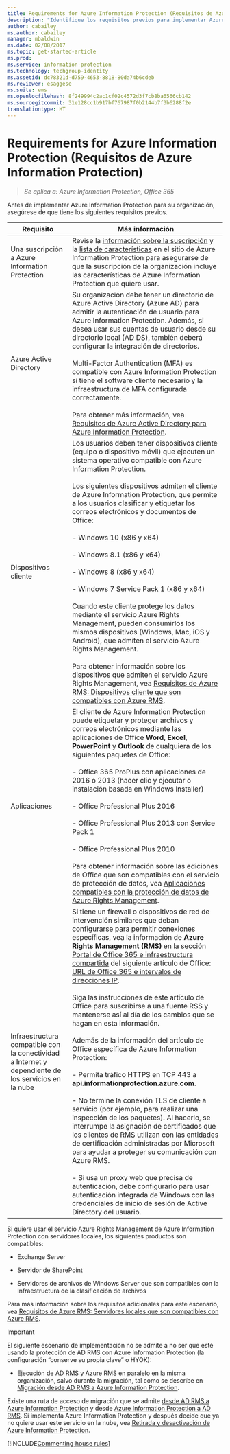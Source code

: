 ```yaml
---
title: Requirements for Azure Information Protection (Requisitos de Azure Information Protection)
description: "Identifique los requisitos previos para implementar Azure Information Protection en su organización."
author: cabailey
ms.author: cabailey
manager: mbaldwin
ms.date: 02/08/2017
ms.topic: get-started-article
ms.prod: 
ms.service: information-protection
ms.technology: techgroup-identity
ms.assetid: dc78321d-d759-4653-8818-80da74b6cdeb
ms.reviewer: esaggese
ms.suite: ems
ms.openlocfilehash: 8f249994c2ac1cf02c4572d3f7cb8ba6566cb142
ms.sourcegitcommit: 31e128cc1b917bf767987f0b2144b7f3b6288f2e
translationtype: HT
---
```

# <a name="requirements-for-azure-information-protection"></a>Requirements for Azure Information Protection (Requisitos de Azure Information Protection)

>*Se aplica a: Azure Information Protection, Office 365*

Antes de implementar Azure Information Protection para su organización, asegúrese de que tiene los siguientes requisitos previos. 

|Requisito|Más información|
|---------------|--------------------|
|Una suscripción a Azure Information Protection|Revise la [información sobre la suscripción](https://www.microsoft.com/en-us/cloud-platform/azure-information-protection-pricing) y la [lista de características](https://www.microsoft.com/en-us/cloud-platform/azure-information-protection-features) en el sitio de Azure Information Protection para asegurarse de que la suscripción de la organización incluye las características de Azure Information Protection que quiere usar.|
|Azure Active Directory|Su organización debe tener un directorio de Azure Active Directory (Azure AD) para admitir la autenticación de usuario para Azure Information Protection. Además, si desea usar sus cuentas de usuario desde su directorio local (AD DS), también deberá configurar la integración de directorios.<br /><br />Multi-Factor Authentication (MFA) es compatible con Azure Information Protection si tiene el software cliente necesario y la infraestructura de MFA configurada correctamente.<br /><br />Para obtener más información, vea [Requisitos de Azure Active Directory para Azure Information Protection](requirements-azure-ad.md).|
|Dispositivos cliente|Los usuarios deben tener dispositivos cliente (equipo o dispositivo móvil) que ejecuten un sistema operativo compatible con Azure Information Protection.<br /><br />Los siguientes dispositivos admiten el cliente de Azure Information Protection, que permite a los usuarios clasificar y etiquetar los correos electrónicos y documentos de Office:<br /><br />- Windows 10 (x86 y x64)<br /><br />- Windows 8.1 (x86 y x64)<br /><br />- Windows 8 (x86 y x64)<br /><br />- Windows 7 Service Pack 1 (x86 y x64)<br /><br />Cuando este cliente protege los datos mediante el servicio Azure Rights Management, pueden consumirlos los mismos dispositivos (Windows, Mac, iOS y Android), que admiten el servicio Azure Rights Management. <br /><br />Para obtener información sobre los dispositivos que admiten el servicio Azure Rights Management, vea [Requisitos de Azure RMS: Dispositivos cliente que son compatibles con Azure RMS](../get-started/requirements-client-devices.md).|
|Aplicaciones|El cliente de Azure Information Protection puede etiquetar y proteger archivos y correos electrónicos mediante las aplicaciones de Office **Word**, **Excel**, **PowerPoint** y **Outlook** de cualquiera de los siguientes paquetes de Office:<br /><br /> - Office 365 ProPlus con aplicaciones de 2016 o 2013 (hacer clic y ejecutar o instalación basada en Windows Installer)<br /><br />- Office Professional Plus 2016<br /><br />- Office Professional Plus 2013 con Service Pack 1<br /><br />- Office Professional Plus 2010 <br /><br />Para obtener información sobre las ediciones de Office que son compatibles con el servicio de protección de datos, vea [Aplicaciones compatibles con la protección de datos de Azure Rights Management](requirements-applications.md).|
|Infraestructura compatible con la conectividad a Internet y dependiente de los servicios en la nube|Si tiene un firewall o dispositivos de red de intervención similares que deban configurarse para permitir conexiones específicas, vea la información de **Azure Rights Management (RMS)** en la sección [Portal de Office 365 e infraestructura compartida](https://support.office.com/en-us/article/Office-365-URLs-and-IP-address-ranges-8548a211-3fe7-47cb-abb1-355ea5aa88a2?ui=en-US&rs=en-US&ad=US#bkmk_portal-identity) del siguiente artículo de Office: [URL de Office 365 e intervalos de direcciones IP](https://support.office.com/en-US/article/Office-365-URLs-and-IP-address-ranges-8548a211-3fe7-47cb-abb1-355ea5aa88a2).<br /><br />Siga las instrucciones de este artículo de Office para suscribirse a una fuente RSS y mantenerse así al día de los cambios que se hagan en esta información.<br /><br />Además de la información del artículo de Office específica de Azure Information Protection:<br /><br />- Permita tráfico HTTPS en TCP 443 a **api.informationprotection.azure.com**.<br /><br />- No termine la conexión TLS de cliente a servicio (por ejemplo, para realizar una inspección de los paquetes). Al hacerlo, se interrumpe la asignación de certificados que los clientes de RMS utilizan con las entidades de certificación administradas por Microsoft para ayudar a proteger su comunicación con Azure RMS.<br /><br />- Si usa un proxy web que precisa de autenticación, debe configurarlo para usar autenticación integrada de Windows con las credenciales de inicio de sesión de Active Directory del usuario.|

Si quiere usar el servicio Azure Rights Management de Azure Information Protection con servidores locales, los siguientes productos son compatibles:

-   Exchange Server

-   Servidor de SharePoint

-   Servidores de archivos de Windows Server que son compatibles con la Infraestructura de la clasificación de archivos

Para más información sobre los requisitos adicionales para este escenario, vea [Requisitos de Azure RMS: Servidores locales que son compatibles con Azure RMS](requirements-servers.md).

> [!IMPORTANT]
> El siguiente escenario de implementación no se admite a no ser que esté usando la protección de AD RMS con Azure Information Protection (la configuración “conserve su propia clave” o HYOK):
> 
> -   Ejecución de AD RMS y Azure RMS en paralelo en la misma organización, salvo durante la migración, tal como se describe en [Migración desde AD RMS a Azure Information Protection](../plan-design/migrate-from-ad-rms-to-azure-rms.md).
> 
> Existe una ruta de acceso de migración que se admite [desde AD RMS a Azure Information Protection](http://technet.microsoft.com/library/Dn858447.aspx) y desde [Azure Information Protection a AD RMS](http://msdn.microsoft.com/library/azure/dn629429.aspx). Si implementa Azure Information Protection y después decide que ya no quiere usar este servicio en la nube, vea [Retirada y desactivación de Azure Information Protection](../deploy-use/decommission-deactivate.md).

[!INCLUDE[Commenting house rules](../includes/houserules.md)]


